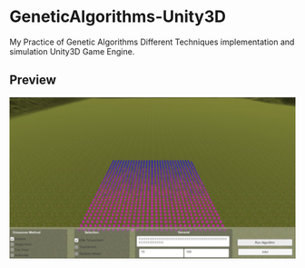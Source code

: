 # GeneticAlgorithms-Unity3D

My Practice of Genetic Algorithms Different Techniques implementation and simulation Unity3D Game Engine.

## Preview
![alt text](https://github.com/Ahmed-YehiaGPEL/GeneticAlgorithms-Unity3D/blob/master/Snap.JPG "Snap")
